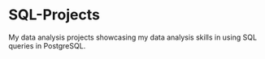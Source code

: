 # SQL-Projects
My data analysis projects showcasing my data analysis skills in using SQL queries in PostgreSQL.
